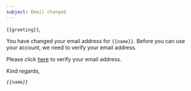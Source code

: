 ```yaml
---
subject: Email changed
---
```


`{{greeting}}`,

You have changed your email address for `{{name}}`. Before you can use your account, we need to
verify your email address.

Please click [here](/{{url}}) to verify your email address.

Kind regards,

_`{{name}}`_
